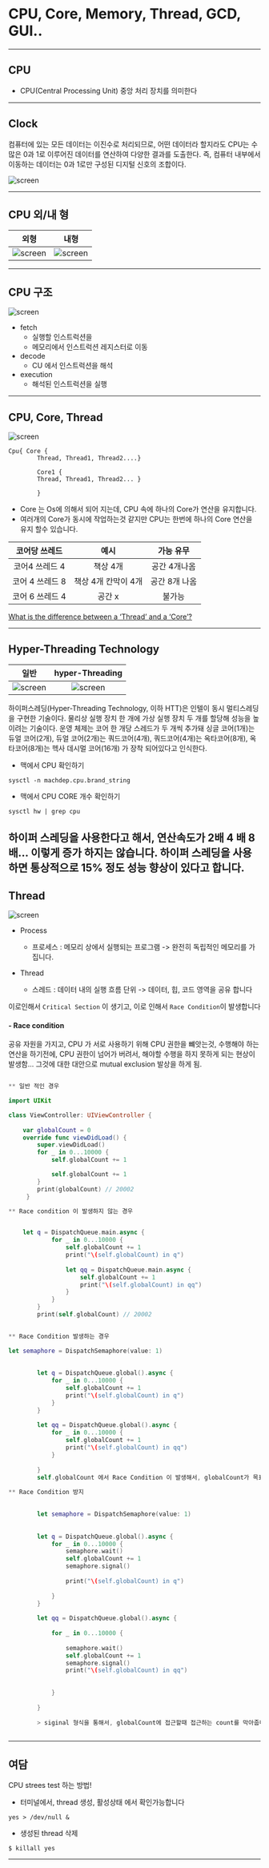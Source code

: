 # CPU, Core, Memory, Thread, GCD, GUI..

---

## CPU

- CPU(Central Processing Unit) 중앙 처리 장치를 의미한다

---

## Clock 
 
컴퓨터에 있는 모든 데이터는 이진수로 처리되므로, 어떤 데이터라 할지라도 CPU는 수많은 0과 1로 이루어진 데이터를 연산하여 다양한 결과를 도출한다. 즉, 컴퓨터 내부에서 이동하는 데이터는 0과 1로만 구성된 디지털 신호의 조합이다.

![screen](/study/image/CPU0.png)

---

## CPU 외/내 형 

| 외형 | 내형 |
| :---: | :---: | 
| ![screen](/study/image/CPU.png) | ![screen](/study/image/CPU-1.png) |


	


---

## CPU 구조

![screen](/study/image/CPU-2.png)

* fetch  <br>
	- 실행할 인스트럭션을 <br>
	- 메모리에서 인스트럭션 레지스터로 이동 <br>
* decode  <br>
	- CU 에서 인스트럭션을 해석<br>
* execution <br>
	- 해석된 인스트럭션을 실행 <br>


---

## CPU, Core, Thread

![screen](/study/image/CPU-3.png)

```
Cpu{ Core { 
		Thread, Thread1, Thread2....} 
		
		Core1 {
		Thread, Thread1, Thread2... }
		
		}
``` 

- Core 는 Os에 의해서 되어 지는데, CPU 속에 하나의 Core가 연산을 유지합니다. <br>
- 여러개의 Core가 동시에 작업하는것 같지만 CPU는 한번에 하나의 Core 연산을 유지 할수 있습니다. <br>


| 코어당 쓰레드 | 예시 | 가능 유무 |
| :---: | :---: | :---: |
| 코어4 쓰레드 4 | 책상 4개 | 공간 4개나옴 |
| 코어 4 쓰레드 8 | 책상 4개 칸막이 4개 | 공간 8개 나옴 |
| 코어 6 쓰레드 4 | 공간 x |  불가능 |



[What is the difference between a ‘Thread’ and a ‘Core’?](https://bitsum.com/tips-and-tweaks/what-is-the-difference-between-a-thread-and-a-core/)



---

## Hyper-Threading Technology


| 일반 | hyper-Threading |
| :---: | :---: | 
| ![screen](/study/image/CPU-4.png) | ![screen](/study/image/CPU-5.png) |


하이퍼스레딩(Hyper-Threading Technology, 이하 HTT)은 인텔이 동시 멀티스레딩을 구현한 기술이다. 물리상 실행 장치 한 개에 가상 실행 장치 두 개를 할당해 성능을 높이려는 기술이다. 운영 체제는 코어 한 개당 스레드가 두 개씩 추가돼 싱글 코어(1개)는 듀얼 코어(2개), 듀얼 코어(2개)는 쿼드코어(4개), 쿼드코어(4개)는 옥타코어(8개), 옥타코어(8개)는 헥사 데시멀 코어(16개) 가 장착 되어있다고 인식한다.


- 맥에서 CPU 확인하기 <br>

```
sysctl -n machdep.cpu.brand_string
```

- 맥에서 CPU CORE 개수 확인하기 <br>

```
sysctl hw | grep cpu
```

**하이퍼 스레딩을 사용한다고 해서, 연산속도가 2배 4 배 8배... 이렇게 증가 하지는 않습니다. 하이퍼 스레딩을 사용하면 통상적으로 15% 정도 성능 향상이 있다고 합니다.**
---

## Thread 

![screen](/study/image/CPU-7.png) 

* Process <br>
	- 프로세스 : 메모리 상에서 실행되는 프로그램 -> 완전히 독립적인 메모리를 가집니다.

* Thread <br>	
	- 스레드 : 데이터 내의 실행 흐름 단위 -> 데이터, 힙, 코드 영역을 공유 합니다 

이로인해서 `Critical Section` 이 생기고, 이로 인해서 `Race Condition`이 발생합니다

#### - Race condition

공유 자원을 가지고, CPU 가 서로 사용하기 위해 CPU 권한을 뺴앗는것, 수행해야 하는 연산을 하기전에, CPU 권한이 넘어가 버려서, 해야할 수행을 하지 못하게 되는 현상이 발생함... 그것에 대한 대안으로 mutual exclusion 발상을 하게 됨.

```swift

** 일반 적인 경우

import UIKit

class ViewController: UIViewController {
    
    var globalCount = 0
    override func viewDidLoad() {
        super.viewDidLoad()
        for _ in 0...10000 {
            self.globalCount += 1

            self.globalCount += 1
        }
        print(globalCount) // 20002
     }

** Race condition 이 발생하지 않는 경우 


	let q = DispatchQueue.main.async {
            for _ in 0...10000 {
                self.globalCount += 1
                print("\(self.globalCount) in q")
                
                let qq = DispatchQueue.main.async {
                    self.globalCount += 1
                    print("\(self.globalCount) in qq")
                }
            }
        }
        print(self.globalCount) // 20002
        

** Race Condition 발생하는 경우 

let semaphore = DispatchSemaphore(value: 1)
        
        
        let q = DispatchQueue.global().async {
            for _ in 0...10000 {
                self.globalCount += 1
                print("\(self.globalCount) in q")
            }
        }
        
        let qq = DispatchQueue.global().async {
            for _ in 0...10000 {
                self.globalCount += 1
                print("\(self.globalCount) in qq")
            }
            
        }
        self.globalCount 에서 Race Condition 이 발생해서, globalCount가 목표값 까지 도달 하지 못함.
        
** Race Condition 방지

        
        let semaphore = DispatchSemaphore(value: 1)
        
        
        let q = DispatchQueue.global().async {
            for _ in 0...10000 {
                semaphore.wait()
                self.globalCount += 1
                semaphore.signal()
                
                print("\(self.globalCount) in q")
                
            }
        }
        
        let qq = DispatchQueue.global().async {
            
            for _ in 0...10000 {
            
                semaphore.wait()
                self.globalCount += 1
                semaphore.signal()
                print("\(self.globalCount) in qq")
                
                
            }
            
        }
        
        > siginal 형식을 통해서, globalCount에 접근할때 접근하는 count를 막아줍니다
        
```

---

## 여담

CPU strees test 하는 방법!

- 터미널에서, thread 생성, 활성상태 에서 확인가능합니다

```
yes > /dev/null &
```

- 생성된 thread 삭제

```
$ killall yes
```
---




